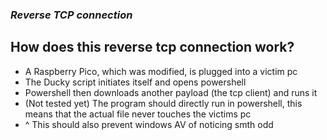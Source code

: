 ### *Reverse TCP connection*

## How does this reverse tcp connection work?
- A Raspberry Pico, which was modified, is plugged into a victim pc
- The Ducky script initiates itself and opens powershell
- Powershell then downloads another payload (the tcp client) and runs it
- (Not tested yet) The program should directly run in powershell, this means that the actual file never touches the victims pc
- ^ This should also prevent windows AV of noticing smth odd